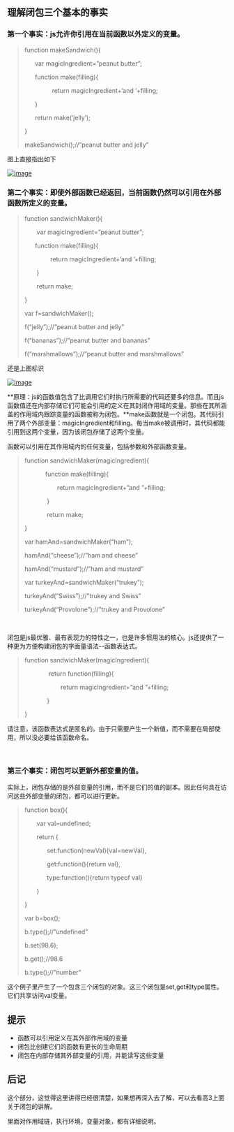 ## 理解闭包三个基本的事实

### 第一个事实：js允许你引用在当前函数以外定义的变量。

> function makeSandwich(){
> 
> &nbsp;&nbsp;&nbsp;&nbsp;&nbsp; var magicIngredient=”peanut butter”;
> 
> &nbsp;&nbsp;&nbsp;&nbsp;&nbsp; function make(filling){
> 
> &nbsp;&nbsp;&nbsp;&nbsp;&nbsp;&nbsp;&nbsp;&nbsp;&nbsp;&nbsp;&nbsp;&nbsp;&nbsp;&nbsp;&nbsp; return magicIngredient+’and ’+filling;
> 
> &nbsp;&nbsp;&nbsp;&nbsp;&nbsp; }
> 
> &nbsp;&nbsp;&nbsp;&nbsp;&nbsp; return make(‘jelly’);
> 
> }
> 
> makeSandwich();//”peanut butter and jelly”

图上直接指出如下

[![image](http://images2015.cnblogs.com/blog/156514/201605/156514-20160516180146248-1778232868.png "image")](http://images2015.cnblogs.com/blog/156514/201605/156514-20160516180145607-544523408.png)

### 第二个事实：即使外部函数已经返回，当前函数仍然可以引用在外部函数所定义的变量。

> function sandwichMaker(){
> 
> &nbsp;&nbsp;&nbsp;&nbsp;&nbsp;&nbsp; var magicIngredient=”peanut butter”;
> 
> &nbsp;&nbsp;&nbsp;&nbsp;&nbsp; function make(filling){
> 
> &nbsp;&nbsp;&nbsp;&nbsp;&nbsp;&nbsp;&nbsp;&nbsp;&nbsp;&nbsp;&nbsp;&nbsp;&nbsp;&nbsp; return magicIngredient+’and ’+filling;
> 
> &nbsp;&nbsp;&nbsp;&nbsp;&nbsp;&nbsp; }
> 
> &nbsp;&nbsp;&nbsp;&nbsp;&nbsp;&nbsp; return make;
> 
> }
> 
> var f=sandwichMaker();
> 
> f(“jelly”);//”peanut butter and jelly”
> 
> f(“bananas”);//”peanut butter and bananas”
> 
> f(“marshmallows”);//”peanut butter and marshmallows”

还是上图标识

[![image](http://images2015.cnblogs.com/blog/156514/201605/156514-20160516180147716-1792425882.png "image")](http://images2015.cnblogs.com/blog/156514/201605/156514-20160516180147060-743819665.png)

**原理：js的函数值包含了比调用它们时执行所需要的代码还要多的信息。而且js函数值还在内部存储它们可能会引用的定义在其封闭作用域的变量。那些在其所涵盖的作用域内跟踪变量的函数被称为闭包。**make函数就是一个闭包。其代码引用了两个外部变量：magicIngredient和filling。每当make被调用时，其代码都能引用到这两个变量，因为该闭包存储了这两个变量。

函数可以引用在其作用域内的任何变量，包括参数和外部函数变量。

> function sandwichMaker(magicIngredient){
> 
> &nbsp;&nbsp;&nbsp;&nbsp;&nbsp;&nbsp;&nbsp;&nbsp;&nbsp;&nbsp;&nbsp; function make(filling){
> 
> &nbsp;&nbsp;&nbsp;&nbsp;&nbsp;&nbsp;&nbsp;&nbsp;&nbsp;&nbsp;&nbsp;&nbsp;&nbsp;&nbsp;&nbsp;&nbsp;&nbsp;&nbsp; return magicIngredient+”and ”+filling;
> 
> &nbsp;&nbsp;&nbsp;&nbsp;&nbsp;&nbsp;&nbsp;&nbsp;&nbsp;&nbsp;&nbsp;&nbsp; }
> 
> &nbsp;&nbsp;&nbsp;&nbsp;&nbsp;&nbsp;&nbsp;&nbsp;&nbsp;&nbsp;&nbsp;&nbsp; return make;
> 
> }
> 
> var hamAnd=sandwichMaker(“ham”);
> 
> hamAnd(“cheese”);//”ham and cheese”
> 
> hamAnd(“mustard”);//”ham and mustard”
> 
> var turkeyAnd=sandwichMaker(“trukey”);
> 
> turkeyAnd(“Swiss”);//”trukey and Swiss”
> 
> turkeyAnd(“Provolone”);//”trukey and Provolone”

&nbsp;

闭包是js最优雅、最有表现力的特性之一，也是许多惯用法的核心。js还提供了一种更为方便构建闭包的字面量语法--函数表达式。

> function sandwichMaker(magicIngredient){
> 
> &nbsp;&nbsp;&nbsp;&nbsp;&nbsp;&nbsp;&nbsp;&nbsp;&nbsp;&nbsp;&nbsp;&nbsp;&nbsp; return function(filling){
> 
> &nbsp;&nbsp;&nbsp;&nbsp;&nbsp;&nbsp;&nbsp;&nbsp;&nbsp;&nbsp;&nbsp;&nbsp;&nbsp;&nbsp;&nbsp;&nbsp;&nbsp;&nbsp;&nbsp;&nbsp; return magicIngredient+”and ”+filling;
> 
> &nbsp;&nbsp;&nbsp;&nbsp;&nbsp;&nbsp;&nbsp;&nbsp;&nbsp;&nbsp;&nbsp;&nbsp; }
> 
> }

请注意，该函数表达式是匿名的。由于只需要产生一个新值，而不需要在局部使用，所以没必要给该函数命名。

&nbsp;

### 第三个事实：闭包可以更新外部变量的值。

实际上，闭包存储的是外部变量的引用，而不是它们的值的副本。因此任何具在访问这些外部变量的闭包，都可以进行更新。

> function box(){
> 
> &nbsp;&nbsp;&nbsp;&nbsp;&nbsp;&nbsp; var val=undefined;
> 
> &nbsp;&nbsp;&nbsp;&nbsp;&nbsp;&nbsp; return {
> 
> &nbsp;&nbsp;&nbsp;&nbsp;&nbsp;&nbsp;&nbsp;&nbsp;&nbsp;&nbsp;&nbsp;&nbsp; set:function(newVal){val=newVal},
> 
> &nbsp;&nbsp;&nbsp;&nbsp;&nbsp;&nbsp;&nbsp;&nbsp;&nbsp;&nbsp;&nbsp;&nbsp; get:function(){return val},
> 
> &nbsp;&nbsp;&nbsp;&nbsp;&nbsp;&nbsp;&nbsp;&nbsp;&nbsp;&nbsp;&nbsp;&nbsp; type:function(){return typeof val}
> 
> &nbsp;&nbsp;&nbsp;&nbsp;&nbsp;&nbsp; }
> 
> }
> 
> var b=box();
> 
> b.type();//”undefined”
> 
> b.set(98.6);
> 
> b.get();//98.6
> 
> b.type();//”number”

这个例子里产生了一个包含三个闭包的对象。这三个闭包是set,get和type属性。它们共享访问val变量。

## 提示

*   函数可以引用定义在其外部作用域的变量
*   闭包比创建它们的函数有更长的生命周期
*   闭包在内部存储其外部变量的引用，并能读写这些变量

## 后记

这个部分，这觉得这里讲得已经很清楚，如果想再深入去了解，可以去看高3上面关于闭包的讲解。

里面对作用域链，执行环境，变量对象，都有详细说明。

